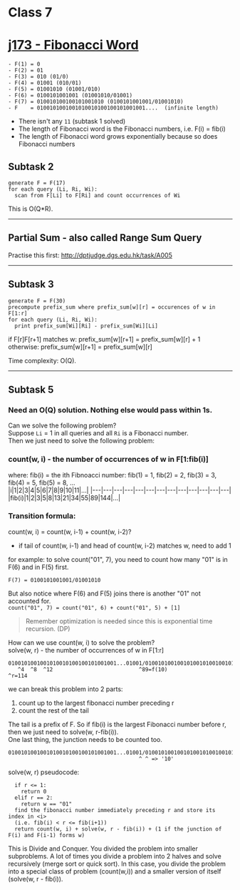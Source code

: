 # Class 7
# [j173 - Fibonacci Word](https://judge.hkoi.org/task/j173)
```
- F(1) = 0
- F(2) = 01
- F(3) = 010 (01/0)
- F(4) = 01001 (010/01)
- F(5) = 01001010 (01001/010)
- F(6) = 0100101001001 (01001010/01001)
- F(7) = 010010100100101001010 (0100101001001/01001010)
- F    = 0100101001001010010100100101001001....  (infinite length)
```
- There isn't any `11` (subtask 1 solved)
- The length of Fibonacci word is the Fibonacci numbers, i.e. F(i) = fib(i)
- The length of Fibonacci word grows exponentially because so does Fibonacci numbers

## Subtask 2
```
generate F = F(17)
for each query (Li, Ri, Wi):
  scan from F[Li] to F[Ri] and count occurrences of Wi
```
This is O(Q*R).

---

## Partial Sum - also called Range Sum Query
Practise this first: http://dptjudge.dgs.edu.hk/task/A005

---

## Subtask 3
```
generate F = F(30)
precompute prefix_sum where prefix_sum[w][r] = occurences of w in F[1:r]
for each query (Li, Ri, Wi):
  print prefix_sum[Wi][Ri] - prefix_sum[Wi][Li]
```
if F[r]F[r+1] matches w: prefix_sum[w][r+1] = prefix_sum[w][r] + 1<br>
otherwise: prefix_sum[w][r+1] = prefix_sum[w][r]

Time complexity: O(Q).

---

## Subtask 5
### Need an O(Q) solution. Nothing else would pass within 1s.
Can we solve the following problem?<br>
Suppose `Li` = 1 in all queries and all `Ri` is a Fibonacci number.<br>
Then we just need to solve the following problem:<br>
### count(w, i) - the number of occurrences of w in F[1:fib(i)]<br>
where: fib(i) = the ith Fibnoacci number: fib(1) = 1, fib(2) = 2, fib(3) = 3, fib(4) = 5, fib(5) = 8, ...<br>
|i|1|2|3|4|5|6|7|8|9|10|11|...|
|---|---|---|---|---|---|---|---|---|---|---|---|---|
|fib(i)|1|2|3|5|8|13|21|34|55|89|144|...|

### Transition formula:
count(w, i) = count(w, i-1) + count(w, i-2)?
- if tail of count(w, i-1) and head of count(w, i-2) matches w, need to add 1

for example: to solve count("01", 7), you need to count how many "01" is in F(6) and in F(5) first.
```
F(7) = 0100101001001/01001010
```
But also notice where F(6) and F(5) joins there is another "01" not accounted for.<br>
`count("01", 7) = count("01", 6) + count("01", 5) + [1]`
> Remember optimization is needed since this is exponential time recursion. (DP)

How can we use count(w, i) to solve the problem?<br>
solve(w, r) - the number of occurrences of w in F[1:r]
```
0100101001001010010100100101001001...01001/0100101001001010010100100101...
   ^4  ^8  ^12                           ^89=f(10)                 ^r=114
```
we can break this problem into 2 parts:
1. count up to the largest fibonacci number preceding r
2. count the rest of the tail

The tail is a prefix of F. So if fib(i) is the largest Fibonacci number before r, then we just need to solve(w, r-fib(i)).<br>
One last thing, the junction needs to be counted too.
```
0100101001001010010100100101001001...01001/0100101001001010010100100101...
                                         ^ ^ => '10'
```
solve(w, r) pseudocode:
```
  if r <= 1:
    return 0
  elif r == 2:
    return w == "01"
  find the fibonacci number immediately preceding r and store its index in <i>
  (i.e. fib(i) < r <= fib(i+1))
  return count(w, i) + solve(w, r - fib(i)) + (1 if the junction of F(i) and F(i-1) forms w)
```

This is Divide and Conquer. You divided the problem into smaller subproblems. A lot of times you divide a problem into 2 halves and solve recursively (merge sort or quick sort). In this case, you divide the problem into a special class of problem (count(w,i)) and a smaller version of itself (solve(w, r - fib(i)).
